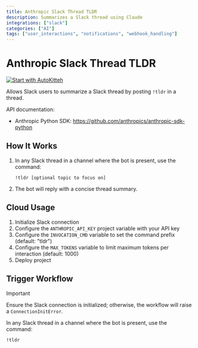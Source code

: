 ```yaml
---
title: Anthropic Slack Thread TLDR
description: Summarizes a Slack thread using Claude
integrations: ["slack"]
categories: ["AI"]
tags: ["user_interactions", "notifications", "webhook_handling"]
---
```


# Anthropic Slack Thread TLDR

[![Start with AutoKitteh](https://autokitteh.com/assets/autokitteh-badge.svg)](https://app.autokitteh.cloud/template?template-name=anthropic_slack_thread_tldr)

Allows Slack users to summarize a Slack thread by posting `!tldr` in a thread.

API documentation:

- Anthropic Python SDK: https://github.com/anthropics/anthropic-sdk-python

## How It Works

1. In any Slack thread in a channel where the bot is present, use the command:

   ```
   !tldr [optional topic to focus on]
   ```

2. The bot will reply with a concise thread summary.

## Cloud Usage

1. Initialize Slack connection
2. Configure the `ANTHROPIC_API_KEY` project variable with your API key
3. Configure the `INVOCATION_CMD` variable to set the command prefix (default: "tldr")
4. Configure the `MAX_TOKENS` variable to limit maximum tokens per interaction (default: 1000)
5. Deploy project

## Trigger Workflow

> [!IMPORTANT]
> Ensure the Slack connection is initialized; otherwise, the workflow will raise a `ConnectionInitError`.

In any Slack thread in a channel where the bot is present, use the command:

```
!tldr
```
